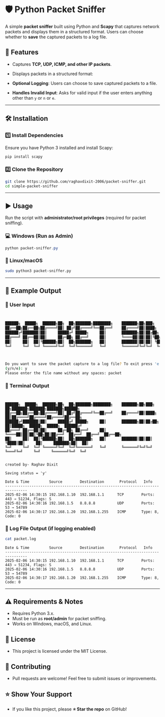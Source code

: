 
# 🛡 Python Packet Sniffer

A simple **packet sniffer** built using Python and **Scapy** that captures network packets and displays them in a structured format. Users can choose whether to **save** the captured packets to a log file.

## 🚀 Features
- Captures **TCP, UDP, ICMP, and other IP packets**.
- Displays packets in a structured format:

- **Optional Logging**: Users can choose to save captured packets to a file.
- **Handles Invalid Input**: Asks for valid input if the user enters anything other than `y` or `n` or `e`.

---

## 🛠 Installation
### **1️⃣ Install Dependencies**
Ensure you have Python 3 installed and install Scapy:

```bash/powershell
pip install scapy
```
### **2️⃣ Clone the Repository**
```bash
git clone https://github.com/raghavdixit-2006/packet-sniffer.git
cd simple-packet-sniffer
```

---

## ▶️ Usage
Run the script with **administrator/root privileges** (required for packet sniffing).
### 💻 Windows (Run as Admin)
```powershell
python packet-sniffer.py
```

### 🐧 Linux/macOS
```bash
sudo python3 packet-sniffer.py
```

---

## 📜 Example Output
### 🔹 User Input
```bash


██████╗  █████╗  ██████╗██╗  ██╗███████╗████████╗    ███████╗██╗███╗   ██╗███████╗███████╗███████╗██████╗
██╔══██╗██╔══██╗██╔════╝██║ ██╔╝██╔════╝╚══██╔══╝    ██╔════╝██║████╗  ██║██╔════╝██╔════╝██╔════╝██╔══██╗
██████╔╝███████║██║     █████╔╝ █████╗     ██║       ███████╗██║██╔██╗ ██║█████╗  █████╗  █████╗  ██████╔╝
██╔═══╝ ██╔══██║██║     ██╔═██╗ ██╔══╝     ██║       ╚════██║██║██║╚██╗██║██╔══╝  ██╔══╝  ██╔══╝  ██╔══██╗
██║     ██║  ██║╚██████╗██║  ██╗███████╗   ██║       ███████║██║██║ ╚████║██║     ██║     ███████╗██║  ██║
╚═╝     ╚═╝  ╚═╝ ╚═════╝╚═╝  ╚═╝╚══════╝   ╚═╝       ╚══════╝╚═╝╚═╝  ╚═══╝╚═╝     ╚═╝     ╚══════╝╚═╝  ╚═╝

                                                                                created by- Raghav Dixit 

Do you want to save the packet capture to a log file? To exit press 'e'
(y/n/e): y
Please enter the file name without any spaces: packet
```
### 🔹 Terminal Output
```nigex


██████╗  █████╗  ██████╗██╗  ██╗███████╗████████╗    ███████╗██╗███╗   ██╗███████╗███████╗███████╗██████╗ 
██╔══██╗██╔══██╗██╔════╝██║ ██╔╝██╔════╝╚══██╔══╝    ██╔════╝██║████╗  ██║██╔════╝██╔════╝██╔════╝██╔══██╗
██████╔╝███████║██║     █████╔╝ █████╗     ██║       ███████╗██║██╔██╗ ██║█████╗  █████╗  █████╗  ██████╔╝
██╔═══╝ ██╔══██║██║     ██╔═██╗ ██╔══╝     ██║       ╚════██║██║██║╚██╗██║██╔══╝  ██╔══╝  ██╔══╝  ██╔══██╗
██║     ██║  ██║╚██████╗██║  ██╗███████╗   ██║       ███████║██║██║ ╚████║██║     ██║     ███████╗██║  ██║
╚═╝     ╚═╝  ╚═╝ ╚═════╝╚═╝  ╚═╝╚══════╝   ╚═╝       ╚══════╝╚═╝╚═╝  ╚═══╝╚═╝     ╚═╝     ╚══════╝╚═╝  ╚═╝

                                                                                created by- Raghav Dixit  

Saving status = 'y'

Date & Time         Source        Destination       Protocol   Info
--------------------------------------------------------------------------------
2025-02-06 14:30:15 192.168.1.10  192.168.1.1      TCP        Ports: 443 → 51234, Flags: S
2025-02-06 14:30:16 192.168.1.5   8.8.8.8          UDP        Ports: 53 → 54789
2025-02-06 14:30:17 192.168.1.20  192.168.1.255    ICMP       Type: 8, Code: 0
```
### 🔹 Log File Output (if logging enabled)
```bash
cat packet.log
```
```nigex
Date & Time         Source        Destination       Protocol   Info
--------------------------------------------------------------------------------
2025-02-06 14:30:15 192.168.1.10  192.168.1.1      TCP        Ports: 443 → 51234, Flags: S
2025-02-06 14:30:16 192.168.1.5   8.8.8.8          UDP        Ports: 53 → 54789
2025-02-06 14:30:17 192.168.1.20  192.168.1.255    ICMP       Type: 8, Code: 0
```

---

## ⚠️ Requirements & Notes
- Requires Python 3.x.
- Must be run as **root/admin** for packet sniffing.
- Works on Windows, macOS, and Linux.

## 📄 License
- This project is licensed under the MIT License.

## 🤝 Contributing
- Pull requests are welcome! Feel free to submit issues or improvements.

## ⭐️ Show Your Support
 - If you like this project, please  **⭐️ Star the repo** on GitHub!


